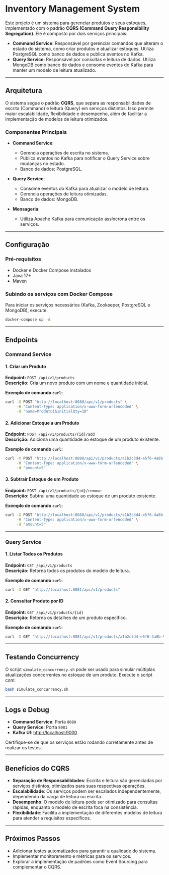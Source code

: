 # Inventory Management System

Este projeto é um sistema para gerenciar produtos e seus estoques, implementado com o padrão **CQRS (Command Query Responsibility Segregation)**. Ele é composto por dois serviços principais:

- **Command Service**: Responsável por gerenciar comandos que alteram o estado do sistema, como criar produtos e atualizar estoques. Utiliza PostgreSQL como banco de dados e publica eventos no Kafka.
- **Query Service**: Responsável por consultas e leitura de dados. Utiliza MongoDB como banco de dados e consome eventos do Kafka para manter um modelo de leitura atualizado.

---

## Arquitetura

O sistema segue o padrão **CQRS**, que separa as responsabilidades de escrita (Command) e leitura (Query) em serviços distintos. Isso permite maior escalabilidade, flexibilidade e desempenho, além de facilitar a implementação de modelos de leitura otimizados.

### Componentes Principais

- **Command Service**:
  - Gerencia operações de escrita no sistema.
  - Publica eventos no Kafka para notificar o Query Service sobre mudanças no estado.
  - Banco de dados: PostgreSQL.

- **Query Service**:
  - Consome eventos do Kafka para atualizar o modelo de leitura.
  - Gerencia operações de leitura otimizadas.
  - Banco de dados: MongoDB.

- **Mensageria**:
  - Utiliza Apache Kafka para comunicação assíncrona entre os serviços.

---

## Configuração

### Pré-requisitos

- Docker e Docker Compose instalados
- Java 17+
- Maven

### Subindo os serviços com Docker Compose

Para iniciar os serviços necessários (Kafka, Zookeeper, PostgreSQL e MongoDB), execute:

```bash
docker-compose up -d
```

---

## Endpoints

### Command Service

#### 1. Criar um Produto
**Endpoint:** `POST /api/v1/products`  
**Descrição:** Cria um novo produto com um nome e quantidade inicial.  

**Exemplo de comando `curl`:**
```bash
curl -X POST "http://localhost:8080/api/v1/products" \
     -H "Content-Type: application/x-www-form-urlencoded" \
     -d "name=Produto1&initialQty=10"
```

#### 2. Adicionar Estoque a um Produto
**Endpoint:** `POST /api/v1/products/{id}/add`  
**Descrição:** Adiciona uma quantidade ao estoque de um produto existente.  

**Exemplo de comando `curl`:**
```bash
curl -X POST "http://localhost:8080/api/v1/products/a1b2c3d4-e5f6-4a8b-9c0d-1e2f3a4b5c6d/add" \
     -H "Content-Type: application/x-www-form-urlencoded" \
     -d "amount=5"
```

#### 3. Subtrair Estoque de um Produto
**Endpoint:** `POST /api/v1/products/{id}/remove`  
**Descrição:** Subtrai uma quantidade ao estoque de um produto existente.  

**Exemplo de comando `curl`:**
```bash
curl -X POST "http://localhost:8080/api/v1/products/a1b2c3d4-e5f6-4a8b-9c0d-1e2f3a4b5c6d/remove" \
     -H "Content-Type: application/x-www-form-urlencoded" \
     -d "amount=5"
```
---

### Query Service

#### 1. Listar Todos os Produtos
**Endpoint:** `GET /api/v1/products`  
**Descrição:** Retorna todos os produtos do modelo de leitura.  

**Exemplo de comando `curl`:**
```bash
curl -X GET "http://localhost:8081/api/v1/products"
```

#### 2. Consultar Produto por ID
**Endpoint:** `GET /api/v1/products/{id}`  
**Descrição:** Retorna os detalhes de um produto específico.  

**Exemplo de comando `curl`:**
```bash
curl -X GET "http://localhost:8081/api/v1/products/a1b2c3d4-e5f6-4a8b-9c0d-1e2f3a4b5c6d"
```

---

## Testando Concurrency

O script `simulate_concurrency.sh` pode ser usado para simular múltiplas atualizações concorrentes no estoque de um produto. Execute o script com:

```bash
bash simulate_concurrency.sh
```

---

## Logs e Debug

- **Command Service**: Porta `8080`
- **Query Service**: Porta `8081`
- **Kafka UI**: [http://localhost:9000](http://localhost:9000)

Certifique-se de que os serviços estão rodando corretamente antes de realizar os testes.

---

## Benefícios do CQRS

- **Separação de Responsabilidades**: Escrita e leitura são gerenciadas por serviços distintos, otimizados para suas respectivas operações.
- **Escalabilidade**: Os serviços podem ser escalados independentemente, dependendo da carga de leitura ou escrita.
- **Desempenho**: O modelo de leitura pode ser otimizado para consultas rápidas, enquanto o modelo de escrita foca na consistência.
- **Flexibilidade**: Facilita a implementação de diferentes modelos de leitura para atender a requisitos específicos.

---

## Próximos Passos

- Adicionar testes automatizados para garantir a qualidade do sistema.
- Implementar monitoramento e métricas para os serviços.
- Explorar a implementação de padrões como Event Sourcing para complementar o CQRS.
